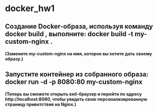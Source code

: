 # docker_hw1

## Создание Docker-образа, используя команду docker build , выполните: docker build -t my-custom-nginx .
#### (Замените my-custom-nginx на имя, которое вы хотите дать своему образу.)

## Запустите контейнер из собранного образа: docker run -d -p 8080:80 my-custom-nginx
#### (Теперь вы сможете открыть веб-браузер и перейти по адресу http://localhost:8080, чтобы увидеть свою персонализированную страницу приветствия на Nginx.)
